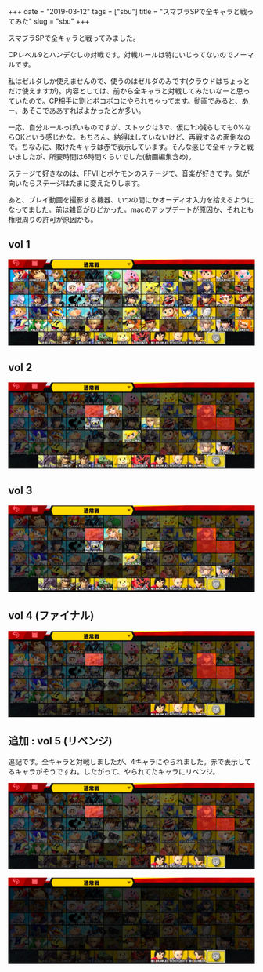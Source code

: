 +++
date = "2019-03-12"
tags = ["sbu"]
title = "スマブラSPで全キャラと戦ってみた"
slug = "sbu"
+++

スマブラSPで全キャラと戦ってみました。

CPレベル9とハンデなしの対戦です。対戦ルールは特にいじってないのでノーマルです。

私はゼルダしか使えませんので、使うのはゼルダのみです(クラウドはちょっとだけ使えますが)。内容としては、前から全キャラと対戦してみたいなーと思っていたので。CP相手に割とボコボコにやられちゃってます。動画でみると、あー、あそこでああすればよかったとか多い。

一応、自分ルールっぽいものですが、ストックは3で、仮に1つ減らしても0%ならOKという感じかな。もちろん、納得はしていないけど、再戦するの面倒なので。ちなみに、敗けたキャラは赤で表示しています。そんな感じで全キャラと戦いましたが、所要時間は6時間くらいでした(動画編集含め)。

ステージで好きなのは、FFVIIとポケモンのステージで、音楽が好きです。気が向いたらステージはたまに変えたりします。

あと、プレイ動画を撮影する機器、いつの間にかオーディオ入力を拾えるようになってました。前は雑音がひどかった。macのアップデートが原因か、それとも権限周りの許可が原因かも。

## vol 1

![](https://raw.githubusercontent.com/syui/img/master/old/sbu_sp_cp_01.png)

## vol 2

![](https://raw.githubusercontent.com/syui/img/master/old/sbu_sp_cp_02.png)

## vol 3

![](https://raw.githubusercontent.com/syui/img/master/old/sbu_sp_cp_02.png)

## vol 4 (ファイナル)

![](https://raw.githubusercontent.com/syui/img/master/old/sbu_sp_cp_03.png)

## 追加 : vol 5 (リベンジ)

追記です。全キャラと対戦しましたが、4キャラにやられました。赤で表示してるキャラがそうですね。したがって、やられてたキャラにリベンジ。

![](https://raw.githubusercontent.com/syui/img/master/old/sbu_sp_cp_03.png)

![](https://raw.githubusercontent.com/syui/img/master/old/sbu_sp_cp_04.png)

